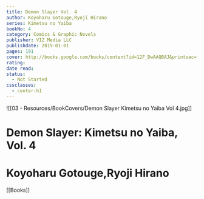 ```yaml
---
title: Demon Slayer Vol. 4
author: Koyoharu Gotouge,Ryoji Hirano
series: Kimetsu no Yaiba
bookNo: 4
category: Comics & Graphic Novels
publisher: VIZ Media LLC
publishdate: 2019-01-01
pages: 191
cover: http://books.google.com/books/content?id=12F_DwAAQBAJ&printsec=frontcover&img=1&zoom=1&source=gbs_api
rating: 
date read: 
status:
  - Not Started
cssclasses:
  - center-h1
---
```

![[03 - Resources/BookCovers/Demon Slayer Kimetsu no Yaiba Vol 4.jpg]]
# Demon Slayer: Kimetsu no Yaiba, Vol. 4
# Koyoharu Gotouge,Ryoji Hirano







[[Books]]